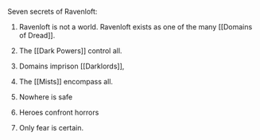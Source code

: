 Seven secrets of Ravenloft:

1. Ravenloft is not a world. Ravenloft exists as one of the many [[Domains of Dread]].

2. The [[Dark Powers]] control all.

3. Domains imprison [[Darklords]],

4. The [[Mists]] encompass all.

5. Nowhere is safe

6. Heroes confront horrors

7. Only fear is certain.